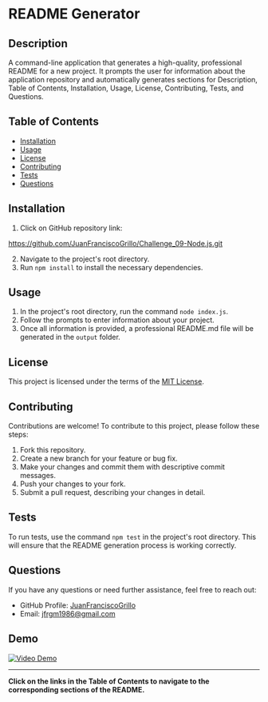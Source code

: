 # README Generator

## Description
A command-line application that generates a high-quality, professional README for a new project. It prompts the user for information about the application repository and automatically generates sections for Description, Table of Contents, Installation, Usage, License, Contributing, Tests, and Questions.

## Table of Contents
- [Installation](#installation)
- [Usage](#usage)
- [License](#license)
- [Contributing](#contributing)
- [Tests](#tests)
- [Questions](#questions)

## Installation
1. Click on GitHub repository link:		

https://github.com/JuanFranciscoGrillo/Challenge_09-Node.js.git

2. Navigate to the project's root directory.
3. Run `npm install` to install the necessary dependencies.

## Usage
1. In the project's root directory, run the command `node index.js`.
2. Follow the prompts to enter information about your project.
3. Once all information is provided, a professional README.md file will be generated in the `output` folder.

## License
This project is licensed under the terms of the [MIT License](LICENSE).

## Contributing
Contributions are welcome! To contribute to this project, please follow these steps:
1. Fork this repository.
2. Create a new branch for your feature or bug fix.
3. Make your changes and commit them with descriptive commit messages.
4. Push your changes to your fork.
5. Submit a pull request, describing your changes in detail.

## Tests
To run tests, use the command `npm test` in the project's root directory. This will ensure that the README generation process is working correctly.

## Questions
If you have any questions or need further assistance, feel free to reach out:
- GitHub Profile: [JuanFranciscoGrillo](https://github.com/JuanFranciscoGrillo)
- Email: jfrgm1986@gmail.com

## Demo
[![Video Demo](https://img.youtube.com/vi/Gj5HYUCU2W0/0.jpg)](https://www.youtube.com/watch?v=Gj5HYUCU2W0)

---

**Click on the links in the Table of Contents to navigate to the corresponding sections of the README.**

